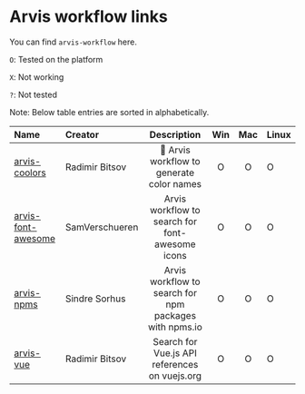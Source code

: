 # Arvis workflow links

You can find `arvis-workflow` here.

`O`: Tested on the platform

`X`: Not working

`?`: Not tested

Note: Below table entries are sorted in alphabetically.

| Name                                                                    | Creator        |                       Description                      | Win | Mac | Linux |
| :---------------------------------------------------------------------- | :------------- | :----------------------------------------------------: | :-: | :-: | :---- |
| [arvis-coolors](https://github.com/jopemachine/arvis-coolors)           | Radimir Bitsov |        🎨 Arvis workflow to generate color names       |  O  |  O  | O     |
| [arvis-font-awesome](https://github.com/jopemachine/arvis-font-awesome) | SamVerschueren |     Arvis workflow to search for font-awesome icons    |  O  |  O  | O     |
| [arvis-npms](https://github.com/jopemachine/arvis-npms)                 | Sindre Sorhus  | Arvis workflow to search for npm packages with npms.io |  O  |  O  | O     |
| [arvis-vue](https://github.com/jopemachine/arvis-vue)                   | Radimir Bitsov |      Search for Vue.js API references on vuejs.org     |  O  |  O  | O     |
